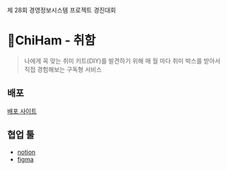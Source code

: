 제 28회 경영정보시스템 프로젝트 경진대회

# 🧐ChiHam - 취함

> 나에게 꼭 맞는 취미 키트(DIY)를 발견하기 위해 매 월 마다 취미 박스를 받아서 직접 경험해보는 구독형 서비스

## 배포

[배포 사이트]("https://chiham.vercel.app")

## 협업 툴

- [notion](https://www.notion.so/28-abf165e85ed04c1ab6f9fa535a2623c1)
- [figma](https://www.figma.com/file/HOP1TVHNjm6OHEB9b8BksB/2022_%ED%94%84%EB%A1%9C%EC%A0%9D%ED%8A%B8-%EA%B2%BD%EC%A7%84%EB%8C%80%ED%9A%8C?node-id=0%3A1)
